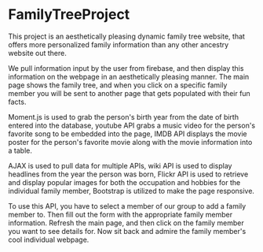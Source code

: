 # FamilyTreeProject

This project is an aesthetically pleasing dynamic family tree website, that offers more personalized family information than any other ancestry website out there.

We pull information input by the user from firebase, and then display this information on the webpage in an aesthetically pleasing manner.
The main page shows the family tree, and when you click on a specific family member you will be sent to another page that gets populated with their fun facts. 

Moment.js is used to grab the person's birth year from the date of birth entered into the database, youtube API grabs a music video for the person's favorite song to be embedded into the page, IMDB API displays the movie poster for the person's favorite movie along with the movie information into a table.

AJAX is used to pull data for multiple APIs, wiki API is used to display headlines from the year the person was born, Flickr API is used to retrieve and display popular images for both the occupation and hobbies for the individual family member, Bootstrap is utilized to make the page responsive. 

To use this API, you have to select a member of our group to add a family member to. Then fill out the form with the appropriate family member information. Refresh the main page, and then click on the family member you want to see details for. Now sit back and admire the family member's cool individual webpage.

